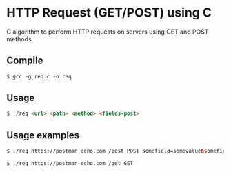 # HTTP Request (GET/POST) using C

C algorithm to perform HTTP requests on servers using GET and POST methods

## Compile
```html
$ gcc -g req.c -o req
```

## Usage

```html
$ ./req <url> <path> <method> <fields-post>
```

## Usage examples

```html
$ ./req https://postman-echo.com /post POST somefield=somevalue&somefield2=somevalue2
```
```html
$ ./req https://postman-echo.com /get GET
```
